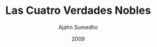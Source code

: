 ---
author: "Ajahn Sumedho"
title: "Las Cuatro Verdades Nobles"
booktitle: "Las Cuatro Verdades Nobles"
source: "https://forestsangha.org/teachings/books/the-four-noble-truths?language=English"
license: "BY-NC-ND"
publisher: "dhammamagga"
date: 2009
pubyear: 2009 
weight: 0
draft: false
googleAnalytics: UA-133551776-1
---